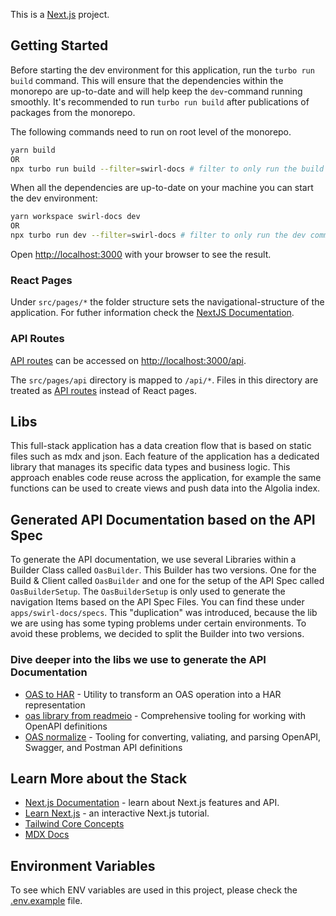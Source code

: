 This is a [Next.js](https://nextjs.org/) project.

## Getting Started

Before starting the dev environment for this application, run the
`turbo run build` command. This will ensure that the dependencies within the
monorepo are up-to-date and will help keep the `dev`-command running smoothly.
It's recommended to run `turbo run build` after publications of packages from
the monorepo.

The following commands need to run on root level of the monorepo.

```bash
yarn build
OR
npx turbo run build --filter=swirl-docs # filter to only run the build command for the swirl-docs app
```

When all the dependencies are up-to-date on your machine you can start the dev
environment:

```bash
yarn workspace swirl-docs dev
OR
npx turbo run dev --filter=swirl-docs # filter to only run the dev command for the swirl-docs app
```

Open [http://localhost:3000](http://localhost:3000) with your browser to see the
result.

### React Pages

Under `src/pages/*` the folder structure sets the navigational-structure of the
application. For futher information check the
[NextJS Documentation](https://nextjs.org/docs/pages/building-your-application/routing/pages-and-layouts).

### API Routes

[API routes](https://nextjs.org/docs/api-routes/introduction) can be accessed on
[http://localhost:3000/api](http://localhost:3000/api/hello).

The `src/pages/api` directory is mapped to `/api/*`. Files in this directory are
treated as [API routes](https://nextjs.org/docs/api-routes/introduction) instead
of React pages.

## Libs

This full-stack application has a data creation flow that is based on static
files such as mdx and json. Each feature of the application has a dedicated
library that manages its specific data types and business logic. This approach
enables code reuse across the application, for example the same functions can be
used to create views and push data into the Algolia index.

## Generated API Documentation based on the API Spec

To generate the API documentation, we use several Libraries within a Builder
Class called `OasBuilder`. This Builder has two versions. One for the Build &
Client called `OasBuilder` and one for the setup of the API Spec called
`OasBuilderSetup`. The `OasBuilderSetup` is only used to generate the navigation
Items based on the API Spec Files. You can find these under
`apps/swirl-docs/specs`. This "duplication" was introduced, because the lib we
are using has some typing problems under certain environments. To avoid these
problems, we decided to split the Builder into two versions.

### Dive deeper into the libs we use to generate the API Documentation

- [OAS to HAR](https://github.com/readmeio/oas-to-har#readme) - Utility to
  transform an OAS operation into a HAR representation
- [oas library from readmeio](https://github.com/readmeio/oas#readme) -
  Comprehensive tooling for working with OpenAPI definitions
- [OAS normalize](https://github.com/readmeio/oas-normalize#readme) - Tooling
  for converting, valiating, and parsing OpenAPI, Swagger, and Postman API
  definitions

## Learn More about the Stack

- [Next.js Documentation](https://nextjs.org/docs) - learn about Next.js
  features and API.
- [Learn Next.js](https://nextjs.org/learn) - an interactive Next.js tutorial.
- [Tailwind Core Concepts](https://tailwindcss.com/docs/utility-first)
- [MDX Docs](https://mdxjs.com/docs/)

## Environment Variables

To see which ENV variables are used in this project, please check the
[.env.example](.env.example) file.
